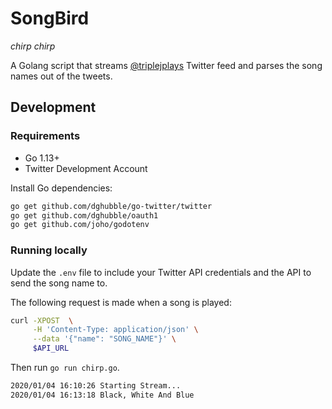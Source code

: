 # SongBird

*chirp chirp*

A Golang script that streams [@triplejplays](https://twitter.com/triplejplays) Twitter feed and parses the song names out of the tweets.

## Development

### Requirements

- Go 1.13+
- Twitter Development Account

Install Go dependencies:

```bash
go get github.com/dghubble/go-twitter/twitter
go get github.com/dghubble/oauth1
go get github.com/joho/godotenv
```

### Running locally

Update the `.env` file to include your Twitter API credentials and the API to send the song name to. 

The following request is made when a song is played:

```bash
curl -XPOST  \
     -H 'Content-Type: application/json' \
     --data '{"name": "SONG_NAME"}' \
     $API_URL
```

Then run `go run chirp.go`.

```bash
2020/01/04 16:10:26 Starting Stream...
2020/01/04 16:13:18 Black, White And Blue
```
